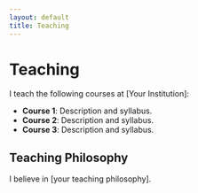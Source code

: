 ```yaml
---
layout: default
title: Teaching
---
```


# Teaching

I teach the following courses at [Your Institution]:

- **Course 1**: Description and syllabus.
- **Course 2**: Description and syllabus.
- **Course 3**: Description and syllabus.

## Teaching Philosophy

I believe in [your teaching philosophy].
